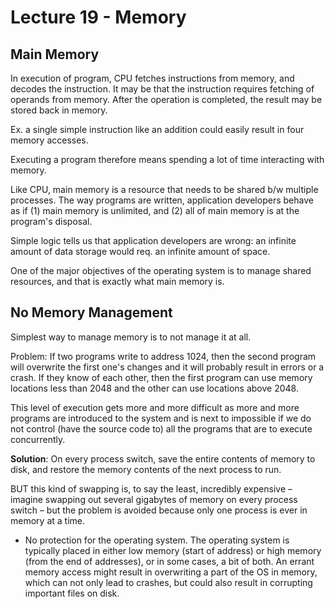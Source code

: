 # Lecture 19 - Memory

## Main Memory

In execution of program, CPU fetches instructions from memory, and decodes the instruction. It may be that the instruction
requires fetching of operands from memory. After the operation is completed, the result may be stored back in memory.

Ex. a single simple instruction like an addition could easily result in four memory accesses.

Executing a program therefore means spending a lot of time interacting with memory.

Like CPU, main memory is a resource that needs to be shared b/w multiple processes. The way programs are written, application developers
behave as if (1) main memory is unlimited, and (2) all of main memory is at the program's disposal.

Simple logic tells us that application developers are wrong: an infinite amount of data storage would req. an infinite amount of space.

One of the major objectives of the operating system is to manage shared resources, and that is exactly what main memory is.

## No Memory Management

Simplest way to manage memory is to not manage it at all. 

Problem: If two programs write to address 1024, then the second program will overwrite the first one's changes and it will probably
result in errors or a crash. If they know of each other, then the first program can use memory locations less than 2048 and the other can use
locations above 2048.

This level of execution gets more and more difficult as more and more programs are introduced to the system and is next to impossible if we
do not control (have the source code to) all the programs that are to execute concurrently.

**Solution**: On every process switch, save the entire contents of memory to disk, and restore
the memory contents of the next process to run.

BUT this kind of swapping is, to say the least, incredibly expensive – imagine swapping out several gigabytes of memory on every process switch – but the problem is avoided because only one process is ever in memory at a time.

- No protection for the operating system. The operating system is typically placed in either low memory (start of address) or high memory (from the end of addresses), or in some cases, a bit of both. An errant memory access might result in overwriting a part of the
OS in memory, which can not only lead to crashes, but could also result in corrupting important files on disk.


